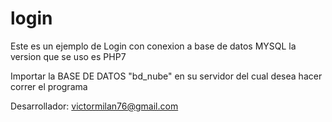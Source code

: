 # login
Este es un ejemplo de Login con conexion a base de datos MYSQL
la version que se uso es PHP7

Importar la BASE DE DATOS "bd_nube" en su servidor del cual desea hacer correr el programa

Desarrollador: victormilan76@gmail.com

